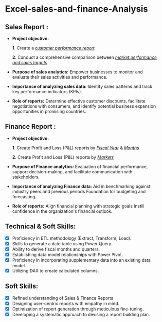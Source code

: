 # Excel-sales-and-finance-Analysis

## Sales Report :


- **Project objective:** 

    **1.** Create a _[customer performance report](https://github.com/Rhaegaarr/Excel-sales-and-finance-Analysis/blob/main/Customer%20Performance%20Report.pdf)_ 

    **2.** Conduct a comprehensive comparison between _[market performance and sales targets](https://github.com/Rhaegaarr/Excel-sales-and-finance-Analysis/blob/main/Market%20Performance%20vs%20Target%20Report.pdf)_

- **Purpose of sales analytics:** Empower businesses to monitor and evaluate their sales activities and performance.

- **Importance of analyzing sales data:** Identify sales patterns and track key performance indicators (KPIs).

- **Role of reports:** Determine effective customer discounts, facilitate negotiations with consumers, and identify potential business expansion opportunities in promising countries.


## Finance Report :

- **Project objective:** 

    **1.** Create Profit and Loss (P&L) reports by _[Fiscal Year](https://github.com/Rhaegaarr/Excel-sales-and-finance-Analysis/blob/main/P%26L%20Statement%20by%20Fiscal%20Year.pdf)_ & _[Months](https://github.com/Rhaegaarr/Excel-sales-and-finance-Analysis/blob/main/P%26L%20Statement%20by%20Months.pdf)_ 

   **2.** Create Profit and Loss (P&L) reports by _[Markets](https://github.com/Rhaegaarr/Excel-sales-and-finance-Analysis/blob/main/P%26L%20Statement%20by%20Markets.pdf)_

- **Purpose of Finance analytics:** Evaluation of financial performance, support decision-making, and facilitate communication with stakeholders.

- **Importance of analyzing Finance data:** Aid in benchmarking against industry peers and previous periods Foundation for budgeting and forecasting.

- **Role of reports:** Align financial planning with strategic goals Instill confidence in the organization's financial outlook.


## Technical & Soft Skills:
- [x]	Proficiency in ETL methodology (Extract, Transform, Load).
- [x]	Skills to generate a date table using Power Query.
- [x]	Ability to derive fiscal months and quarters.
- [x]	Establishing data model relationships with Power Pivot.
- [x]	Proficiency in incorporating supplementary data into an existing data model.
- [x]	Utilizing DAX to create calculated columns.

## Soft Skills:
- [x]	Refined understanding of Sales & Finance Reports
- [x]	Designing user-centric reports with empathy in mind.
- [x]	Optimization of report generation through meticulous fine-tuning.
- [x]	Developing a systematic approach to devising a report building plan.
